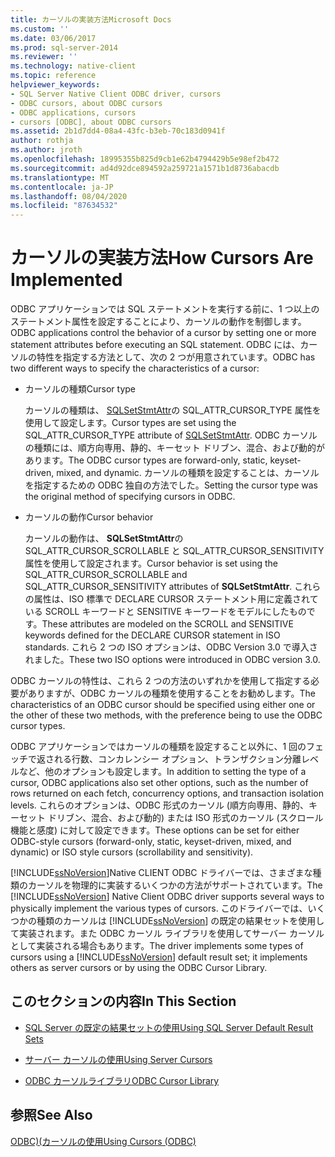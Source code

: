 ```yaml
---
title: カーソルの実装方法Microsoft Docs
ms.custom: ''
ms.date: 03/06/2017
ms.prod: sql-server-2014
ms.reviewer: ''
ms.technology: native-client
ms.topic: reference
helpviewer_keywords:
- SQL Server Native Client ODBC driver, cursors
- ODBC cursors, about ODBC cursors
- ODBC applications, cursors
- cursors [ODBC], about ODBC cursors
ms.assetid: 2b1d7dd4-08a4-43fc-b3eb-70c183d0941f
author: rothja
ms.author: jroth
ms.openlocfilehash: 18995355b825d9cb1e62b4794429b5e98ef2b472
ms.sourcegitcommit: ad4d92dce894592a259721a1571b1d8736abacdb
ms.translationtype: MT
ms.contentlocale: ja-JP
ms.lasthandoff: 08/04/2020
ms.locfileid: "87634532"
---
```

# <a name="how-cursors-are-implemented"></a><span data-ttu-id="907e8-102">カーソルの実装方法</span><span class="sxs-lookup"><span data-stu-id="907e8-102">How Cursors Are Implemented</span></span>
  <span data-ttu-id="907e8-103">ODBC アプリケーションでは SQL ステートメントを実行する前に、1 つ以上のステートメント属性を設定することにより、カーソルの動作を制御します。</span><span class="sxs-lookup"><span data-stu-id="907e8-103">ODBC applications control the behavior of a cursor by setting one or more statement attributes before executing an SQL statement.</span></span> <span data-ttu-id="907e8-104">ODBC には、カーソルの特性を指定する方法として、次の 2 つが用意されています。</span><span class="sxs-lookup"><span data-stu-id="907e8-104">ODBC has two different ways to specify the characteristics of a cursor:</span></span>  
  
-   <span data-ttu-id="907e8-105">カーソルの種類</span><span class="sxs-lookup"><span data-stu-id="907e8-105">Cursor type</span></span>  
  
     <span data-ttu-id="907e8-106">カーソルの種類は、 [SQLSetStmtAttr](../../native-client-odbc-api/sqlsetstmtattr.md)の SQL_ATTR_CURSOR_TYPE 属性を使用して設定します。</span><span class="sxs-lookup"><span data-stu-id="907e8-106">Cursor types are set using the SQL_ATTR_CURSOR_TYPE attribute of [SQLSetStmtAttr](../../native-client-odbc-api/sqlsetstmtattr.md).</span></span> <span data-ttu-id="907e8-107">ODBC カーソルの種類には、順方向専用、静的、キーセット ドリブン、混合、および動的があります。</span><span class="sxs-lookup"><span data-stu-id="907e8-107">The ODBC cursor types are forward-only, static, keyset-driven, mixed, and dynamic.</span></span> <span data-ttu-id="907e8-108">カーソルの種類を設定することは、カーソルを指定するための ODBC 独自の方法でした。</span><span class="sxs-lookup"><span data-stu-id="907e8-108">Setting the cursor type was the original method of specifying cursors in ODBC.</span></span>  
  
-   <span data-ttu-id="907e8-109">カーソルの動作</span><span class="sxs-lookup"><span data-stu-id="907e8-109">Cursor behavior</span></span>  
  
     <span data-ttu-id="907e8-110">カーソルの動作は、 **SQLSetStmtAttr**の SQL_ATTR_CURSOR_SCROLLABLE と SQL_ATTR_CURSOR_SENSITIVITY 属性を使用して設定されます。</span><span class="sxs-lookup"><span data-stu-id="907e8-110">Cursor behavior is set using the SQL_ATTR_CURSOR_SCROLLABLE and SQL_ATTR_CURSOR_SENSITIVITY attributes of **SQLSetStmtAttr**.</span></span> <span data-ttu-id="907e8-111">これらの属性は、ISO 標準で DECLARE CURSOR ステートメント用に定義されている SCROLL キーワードと SENSITIVE キーワードをモデルにしたものです。</span><span class="sxs-lookup"><span data-stu-id="907e8-111">These attributes are modeled on the SCROLL and SENSITIVE keywords defined for the DECLARE CURSOR statement in ISO standards.</span></span> <span data-ttu-id="907e8-112">これら 2 つの ISO オプションは、ODBC Version 3.0 で導入されました。</span><span class="sxs-lookup"><span data-stu-id="907e8-112">These two ISO options were introduced in ODBC version 3.0.</span></span>  
  
 <span data-ttu-id="907e8-113">ODBC カーソルの特性は、これら 2 つの方法のいずれかを使用して指定する必要がありますが、ODBC カーソルの種類を使用することをお勧めします。</span><span class="sxs-lookup"><span data-stu-id="907e8-113">The characteristics of an ODBC cursor should be specified using either one or the other of these two methods, with the preference being to use the ODBC cursor types.</span></span>  
  
 <span data-ttu-id="907e8-114">ODBC アプリケーションではカーソルの種類を設定すること以外に、1 回のフェッチで返される行数、コンカレンシー オプション、トランザクション分離レベルなど、他のオプションも設定します。</span><span class="sxs-lookup"><span data-stu-id="907e8-114">In addition to setting the type of a cursor, ODBC applications also set other options, such as the number of rows returned on each fetch, concurrency options, and transaction isolation levels.</span></span> <span data-ttu-id="907e8-115">これらのオプションは、ODBC 形式のカーソル (順方向専用、静的、キーセット ドリブン、混合、および動的) または ISO 形式のカーソル (スクロール機能と感度) に対して設定できます。</span><span class="sxs-lookup"><span data-stu-id="907e8-115">These options can be set for either ODBC-style cursors (forward-only, static, keyset-driven, mixed, and dynamic) or ISO style cursors (scrollability and sensitivity).</span></span>  
  
 <span data-ttu-id="907e8-116">[!INCLUDE[ssNoVersion](../../../includes/ssnoversion-md.md)]Native CLIENT ODBC ドライバーでは、さまざまな種類のカーソルを物理的に実装するいくつかの方法がサポートされています。</span><span class="sxs-lookup"><span data-stu-id="907e8-116">The [!INCLUDE[ssNoVersion](../../../includes/ssnoversion-md.md)] Native Client ODBC driver supports several ways to physically implement the various types of cursors.</span></span> <span data-ttu-id="907e8-117">このドライバーでは、いくつかの種類のカーソルは [!INCLUDE[ssNoVersion](../../../includes/ssnoversion-md.md)] の既定の結果セットを使用して実装されます。また ODBC カーソル ライブラリを使用してサーバー カーソルとして実装される場合もあります。</span><span class="sxs-lookup"><span data-stu-id="907e8-117">The driver implements some types of cursors using a [!INCLUDE[ssNoVersion](../../../includes/ssnoversion-md.md)] default result set; it implements others as server cursors or by using the ODBC Cursor Library.</span></span>  
  
## <a name="in-this-section"></a><span data-ttu-id="907e8-118">このセクションの内容</span><span class="sxs-lookup"><span data-stu-id="907e8-118">In This Section</span></span>  
  
-   [<span data-ttu-id="907e8-119">SQL Server の既定の結果セットの使用</span><span class="sxs-lookup"><span data-stu-id="907e8-119">Using SQL Server Default Result Sets</span></span>](using-sql-server-default-result-sets.md)  
  
-   [<span data-ttu-id="907e8-120">サーバー カーソルの使用</span><span class="sxs-lookup"><span data-stu-id="907e8-120">Using Server Cursors</span></span>](using-server-cursors.md)  
  
-   [<span data-ttu-id="907e8-121">ODBC カーソルライブラリ</span><span class="sxs-lookup"><span data-stu-id="907e8-121">ODBC Cursor Library</span></span>](odbc-cursor-library.md)  
  
## <a name="see-also"></a><span data-ttu-id="907e8-122">参照</span><span class="sxs-lookup"><span data-stu-id="907e8-122">See Also</span></span>  
 [<span data-ttu-id="907e8-123">ODBC&#41;&#40;カーソルの使用</span><span class="sxs-lookup"><span data-stu-id="907e8-123">Using Cursors &#40;ODBC&#41;</span></span>](../using-cursors-odbc.md)  
  
  
